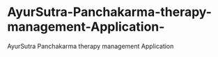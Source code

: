 # AyurSutra-Panchakarma-therapy-management-Application-
AyurSutra Panchakarma therapy management Application 
